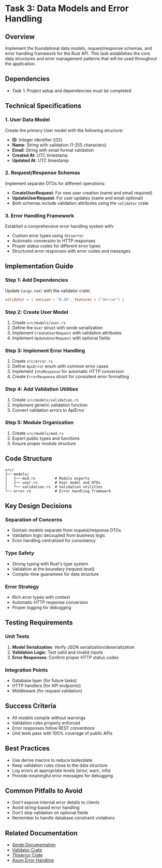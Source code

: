 # Task 3: Data Models and Error Handling

## Overview
Implement the foundational data models, request/response schemas, and error handling framework for the Rust API. This task establishes the core data structures and error management patterns that will be used throughout the application.

## Dependencies
- Task 1: Project setup and dependencies must be completed

## Technical Specifications

### 1. User Data Model
Create the primary User model with the following structure:
- **ID**: Integer identifier (i32)
- **Name**: String with validation (1-255 characters)
- **Email**: String with email format validation
- **Created At**: UTC timestamp
- **Updated At**: UTC timestamp

### 2. Request/Response Schemas
Implement separate DTOs for different operations:
- **CreateUserRequest**: For new user creation (name and email required)
- **UpdateUserRequest**: For user updates (name and email optional)
- Both schemas include validation attributes using the `validator` crate

### 3. Error Handling Framework
Establish a comprehensive error handling system with:
- Custom error types using `thiserror`
- Automatic conversion to HTTP responses
- Proper status codes for different error types
- Structured error responses with error codes and messages

## Implementation Guide

### Step 1: Add Dependencies
Update `Cargo.toml` with the validator crate:
```toml
validator = { version = "0.16", features = ["derive"] }
```

### Step 2: Create User Model
1. Create `src/models/user.rs`
2. Define the `User` struct with serde serialization
3. Implement `CreateUserRequest` with validation attributes
4. Implement `UpdateUserRequest` with optional fields

### Step 3: Implement Error Handling
1. Create `src/error.rs`
2. Define `ApiError` enum with common error cases
3. Implement `IntoResponse` for automatic HTTP conversion
4. Create `ErrorResponse` struct for consistent error formatting

### Step 4: Add Validation Utilities
1. Create `src/models/validation.rs`
2. Implement generic validation function
3. Convert validation errors to ApiError

### Step 5: Module Organization
1. Create `src/models/mod.rs`
2. Export public types and functions
3. Ensure proper module structure

## Code Structure

```
src/
├── models/
│   ├── mod.rs         # Module exports
│   ├── user.rs        # User model and DTOs
│   └── validation.rs  # Validation utilities
└── error.rs           # Error handling framework
```

## Key Design Decisions

### Separation of Concerns
- Domain models separate from request/response DTOs
- Validation logic decoupled from business logic
- Error handling centralized for consistency

### Type Safety
- Strong typing with Rust's type system
- Validation at the boundary (request level)
- Compile-time guarantees for data structure

### Error Strategy
- Rich error types with context
- Automatic HTTP response conversion
- Proper logging for debugging

## Testing Requirements

### Unit Tests
1. **Model Serialization**: Verify JSON serialization/deserialization
2. **Validation Logic**: Test valid and invalid inputs
3. **Error Responses**: Confirm proper HTTP status codes

### Integration Points
- Database layer (for future tasks)
- HTTP handlers (for API endpoints)
- Middleware (for request validation)

## Success Criteria
- All models compile without warnings
- Validation rules properly enforced
- Error responses follow REST conventions
- Unit tests pass with 100% coverage of public APIs

## Best Practices
- Use derive macros to reduce boilerplate
- Keep validation rules close to the data structure
- Log errors at appropriate levels (error, warn, info)
- Provide meaningful error messages for debugging

## Common Pitfalls to Avoid
- Don't expose internal error details to clients
- Avoid string-based error handling
- Don't skip validation on optional fields
- Remember to handle database constraint violations

## Related Documentation
- [Serde Documentation](https://serde.rs/)
- [Validator Crate](https://docs.rs/validator/)
- [Thiserror Crate](https://docs.rs/thiserror/)
- [Axum Error Handling](https://docs.rs/axum/latest/axum/error_handling/)